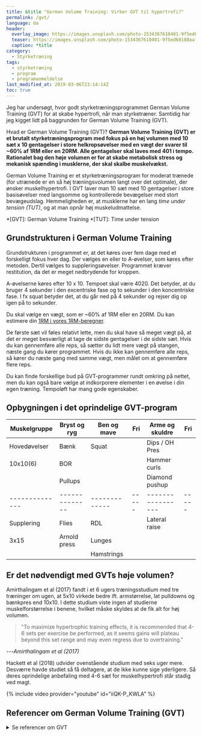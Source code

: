 ```yaml
---
title: &title "German Volume Training: Virker GVT til hypertrofi?"
permalink: /gvt/
language: da
header:
  overlay_image: https://images.unsplash.com/photo-1534367610401-9f5ed68180aa?ixlib=rb-1.2.1&ixid=eyJhcHBfaWQiOjEyMDd9&auto=format&fit=crop&w=1900&q=5
  teaser: https://images.unsplash.com/photo-1534367610401-9f5ed68180aa?ixlib=rb-1.2.1&ixid=eyJhcHBfaWQiOjEyMDd9&auto=format&fit=crop&w=400&q=5
  caption: *title
category:
  - Styrketræning
tags:
  - styrketræning
  - program
  - programanmeldelse
last_modified_at: 2019-03-06T23:14:14Z
toc: true
---
```


Jeg har undersøgt, hvor godt styrketræningsprogrammet German Volume Training (GVT) for at skabe hypertrofi, når man styrketræner. Samtidig har jeg kigget lidt på baggrunden for German Volume Training (GVT).

Hvad er German Volume Training (GVT)? **German Volume Training (GVT) er et brutalt styrketræningsprogram med fokus på en høj volumen med 10 sæt x 10 gentagelser i store helkropsøvelser med en vægt der svarer til ~60% af 1RM eller en 20RM. Alle gentagelser skal laves med 401 i tempo. Rationalet bag den høje volumen er for at skabe metabolisk stress og mekanisk spænding i musklerne, der skal skalbe muskelvækst.**

German Volume Training er et styrketræningsprogram for moderat trænede (for utrænede er en så høj træningsvolumen langt over det optimale), der ønsker muskelhypertrofi. I GVT laver man 10 sæt med 10 gentagelser i store basisøvelser med langsomme og kontrollerede bevægelser med stort bevægeudslag. Hemmeligheden er, at musklerne har en lang _time under tension (TUT)_, og at man opnår høj muskeludmattelse.

*[GVT]: German Volume Training
*[TUT]: Time under tension

## Grundstrukturen i German Volume Training

Grundstrukturen i programmet er, at det køres over fem dage med et forskelligt fokus hver dag. Der vælges en eller to A-øvelser, som køres efter metoden. Dertil vælges to suppleringsøvelser. Programmet kræver restitution, da det er meget nedbrydende for kroppen.

A-øvelserne køres efter 10 x 10. Tempoet skal være 4020. Det betyder, at du bruger 4 sekunder i den excentriske fase og to sekunder i den koncentriske fase. I fx squat betyder det, at du går ned på 4 sekunder og rejser dig op igen på to sekunder.

Du skal vælge en vægt, som er ~60% af 1RM eller en 20RM. Du kan estimere din [1RM i vores 1RM-beregner](/rm-beregner/).

De første sæt vil føles relativt lette, men du skal have så meget vægt på, at det er meget besværligt at tage de sidste gentagelser i de sidste sæt. Hvis du kan gennemføre alle reps, så sætter du lidt mere vægt på stangen, næste gang du kører programmet. Hvis du ikke kan gennemføre alle reps, så kører du næste gang med samme vægt, men målet om at gennemføre flere reps.

Du kan finde forskellige bud på GVT-programmer rundt omkring på nettet, men du kan også bare vælge at indkorporere elementer i en øvelse i din egen træning. Tempoløft har mang gode egenskaber.

## Opbygningen i det oprindelige GVT-program

| Muskelgruppe | Bryst og ryg | Ben og mave | Fri | Arme og skuldre | Fri |
|--------------|--------------|-------------|-----|-----------------|-----|
| Hovedøvelser | Bænk         | Squat       |     | Dips / OH Pres  |     |
| 10x10(6)     | BOR          |             |     | Hammer curls    |     |
|              | Pullups      |             |     | Diamond pushup  |     |
|--------------|--------------|-------------|-----|-----------------|-----|
| Supplering   | Flies        | RDL         |     | Lateral raise   |     |
| 3x15         | Arnold press | Lunges      |     |                 |     |
|              |              | Hamstrings  |     |                 |     |

## Er det nødvendigt med GVTs høje volumen?

Amirthalingam et al (2017) fandt i et 6 ugers træningsstudium med tre træninger om ugen, at 5x10 virkede bedre ift. armstørrelse, lat pulldowns og bænkpres end 10x10. I dette studium viste ingen af studierne muskelforstørrelse i benene, hvilket måske skyldes at de fik alt for høj volumen.

> "To maximize hypertrophic training effects, it is recommended that 4-6 sets per exercise be performed, as it seems gains will plateau beyond this set range and may even regress due to overtraining."

---<cite>Amirthalingam et al (2017)</cite>

Hackett et al (2018) udvider ovenstående studium med seks uger mere. Desværre havde studiet så få deltagere, at de ikke kunne sige yderligere. Så deres oprindelige anbefaling med 4-6 sæt for muskelhypertrofi står stadig ved magt.

{% include video provider="youtube" id="iiQK-P_KWLA" %}

## Referencer om German Volume Training (GVT)

<details markdown="1">
  <summary>Se referencer om GVT</summary>

- [Programanmeldelse: German Volume Training](https://andersnedergaard.dk/kropblog/programanmeldelse-german-volume-training/)
- [German Volume Training](https://www.bodybuilding.com/content/german-volume-training-programs.html)
- [For høj volumen i German Volume Training](https://www.bodylab.dk/shop/nyt-studie-for-2018c1.html)
- [GVT revisited](https://www.t-nation.com/training/gvt-revisited)
- [GVT fizzles out](https://www.t-nation.com/training/tip-german-volume-training-fizzles-out)

- Amirthalingam, Theban; Mavros, Yorgi; Wilson, Guy C.; Clarke, Jillian L.; Mitchell, Lachlan; Hackett, Daniel A. "Effects of a Modified German Volume Training Program on Muscular Hypertrophy and Strength. " Journal of Strength & Conditioning Research: November 2017, Volume 31, Issue 11, pp. 3109–3119.

- Hackett et al. 2018: Effects of a 12-Week Modified German Volume Training Program on Muscle Strength and Hypertrophy - A Pilot study.

- The Effects of German Volume Training on Lean Muscle Mass and Strength and Power Characteristics in Elite Wild-Water Canoeists

- [strengthandconditioning.org](https://strengthandconditioning.org/index.php?option=com_content&view=article&id=1559&Itemid=512)
</summary>
